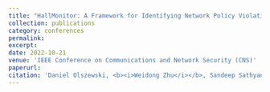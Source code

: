 ```yaml
---
title: "HallMonitor: A Framework for Identifying Network Policy Violations in Software"
collection: publications
category: conferences
permalink: 
excerpt: 
date: 2022-10-21
venue: 'IEEE Conference on Communications and Network Security (CNS)'
paperurl: 
citation: 'Daniel Olszewski, <b><i>Weidong Zhu</i></b>, Sandeep Sathyanarayana, Kevin Butler and Patrick Traynor. HallMonitor: A Framework for Identifying Network Policy Violations in Software. In Proceedings of 2022 IEEE Conference on Communications and Network Security (CNS), 2022.'
---
```


